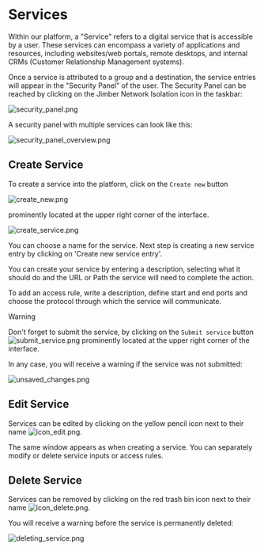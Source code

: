 # Services

Within our platform, a "Service" refers to a digital service that is accessible by a user. These services can encompass a variety of applications and resources, including websites/web portals, remote desktops, and internal CRMs (Customer Relationship Management systems). 

Once a service is attributed to a group and a destination, the service entries will appear in the "Security Panel" of the user.
The Security Panel can be reached by clicking on the Jimber Network Isolation icon in the taskbar:

![security_panel.png](/security_panel.png ':size=300')

A security panel with multiple services can look like this:

![security_panel_overview.png](/security_panel_overview.png ':size=800')


## Create Service

To create a service into the platform, click on the `Create new` button

![create_new.png](/create_new.png)

prominently located at the upper right corner of the interface.


![create_service.png](/create_service.png ':size=800')


You can choose a name for the service. Next step is creating a new service entry by clicking on 'Create new service entry'.

<!-- ![create_new_entry.png](/create_new_entry.png ':size=900x') -->

You can create your service by entering a description, selecting what it should do and the URL or Path the service will need to complete the action. 

<!-- ![create_access_rules.png](/create_access_rules.png ':size=900x') -->

To add an access rule, write a description, define start and end ports and choose the protocol through which the service will communicate.

> [!WARNING]
> Don't forget to submit the service, by clicking on the `Submit service` button ![submit_service.png](/submit_service.png ':size=100') prominently located at the upper right corner of the interface.

In any case, you will receive a warning if the service was not submitted:

![unsaved_changes.png](/unsaved_changes.png ':size=400')

## Edit Service
Services can be edited by clicking on the yellow pencil icon next to their name 
![icon_edit.png](/icon_edit.png ':size=35').

The same window appears as when creating a service. You can separately modify or delete service inputs or access rules.


## Delete Service

Services can be removed by clicking on the red trash bin icon next to their name 
![icon_delete.png](/icon_delete.png ':size=35').

 You will receive a warning before the service is permanently deleted:
 
![deleting_service.png](/deleting_service.png ':size=500x150')

